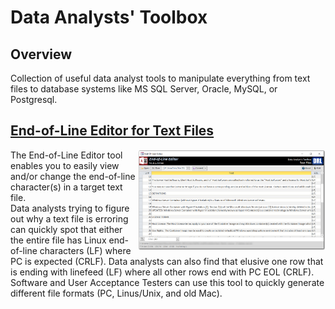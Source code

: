 # Data Analysts' Toolbox

## Overview
Collection of useful data analyst tools to manipulate everything from text files to database systems like MS SQL Server, Oracle, MySQL, or Postgresql.<br> 



## [End-of-Line Editor for Text Files](https://github.com/DataResearchLabs/data_analysts_toolbox/blob/main/text_files_end_of_line_editor/ms_access.md)

<img align="right" src="https://github.com/DataResearchLabs/data_analysts_toolbox/blob/main/text_files_end_of_line_editor/img/main_screen_x.png" width="300px">

The End-of-Line Editor tool enables you to easily view and/or change the end-of-line character(s) in a target text file.<br>
Data analysts trying to figure out why a text file is erroring can quickly spot that either the entire file has Linux end-of-line characters (LF) where PC is expected (CRLF).   Data analysts can also find that elusive one row that is ending with linefeed (LF) where all other rows end with PC EOL (CRLF).  Software and User Acceptance Testers can use this tool to quickly generate different file formats (PC, Linus/Unix, and old Mac).<br>
<br>
<br>




